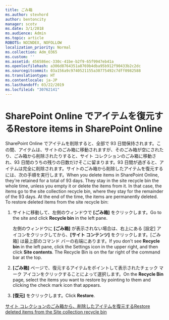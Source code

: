 ```yaml
---
title: ごみ箱
ms.author: stevhord
author: bentoncity
manager: scotv
ms.date: 3/1/2018
ms.audience: Admin
ms.topic: article
ROBOTS: NOINDEX, NOFOLLOW
localization_priority: Normal
ms.collection: Adm_O365
ms.custom: ''
ms.assetid: 456586ec-330c-41be-b2f9-65f9947eb41a
ms.openlocfilehash: a306d8764351a8769b4dba95b912f90433b2c2dc
ms.sourcegitcommit: 03a156a9c9740521155a30775492c7dff0982588
ms.translationtype: HT
ms.contentlocale: ja-JP
ms.lasthandoff: 03/22/2019
ms.locfileid: "30762141"
---
```

# <a name="restore-items-in-sharepoint-online"></a><span data-ttu-id="e2542-102">SharePoint Online でアイテムを復元する</span><span class="sxs-lookup"><span data-stu-id="e2542-102">Restore items in SharePoint Online</span></span>

<span data-ttu-id="e2542-p101">SharePoint Online でアイテムを削除すると、全部で 93 日間保持されます。この間、アイテムは、サイトのごみ箱に移動されますが、そのごみ箱が空にされたり、ごみ箱から削除されたりすると、サイト コレクションのごみ箱に移動され、93 日間のうちの残りの日数だけそこに留まります。93 日間が過ぎると、アイテムは完全に削除されます。サイトのごみ箱から削除したアイテムを復元するには、次の手順を実行します。</span><span class="sxs-lookup"><span data-stu-id="e2542-p101">When you delete items in SharePoint Online, they're retained for a total of 93 days. They stay in the site recycle bin the whole time, unless you empty it or delete the items from it. In that case, the items go to the site collection recycle bin, where they stay for the remainder of the 93 days. At the end of the time, the items are permanently deleted. To restore deleted items from the site recycle bin:</span></span>
  
1. <span data-ttu-id="e2542-108">サイトに移動して、左側のウィンドウで **[ごみ箱]** をクリックします。</span><span class="sxs-lookup"><span data-stu-id="e2542-108">Go to the site and click **Recycle bin** in the left pane.</span></span> 
    
    <span data-ttu-id="e2542-p102">左側のウィンドウに **[ごみ箱]** が表示されない場合は、右上にある [設定] アイコンをクリックしてから、**[サイト コンテンツ]** をクリックします。[ごみ箱] は最上部のコマンド バーの右端にあります。</span><span class="sxs-lookup"><span data-stu-id="e2542-p102">If you don't see **Recycle bin** in the left pane, click the Settings icon in the upper right, and then click **Site contents**. The Recycle Bin is on the far right of the command bar at the top.</span></span>
    
2. <span data-ttu-id="e2542-111">**[ごみ箱]** ページで、復元するアイテムをポイントして表示されたチェック マーク アイコンをクリックすることによって選択します。</span><span class="sxs-lookup"><span data-stu-id="e2542-111">On the **Recycle Bin** page, select the items you want to restore by pointing to them and clicking the check mark icon that appears.</span></span> 
    
3. <span data-ttu-id="e2542-112">**[復元]** をクリックします。</span><span class="sxs-lookup"><span data-stu-id="e2542-112">Click **Restore**.</span></span>
    
[<span data-ttu-id="e2542-113">サイト コレクションのごみ箱から、削除したアイテムを復元する</span><span class="sxs-lookup"><span data-stu-id="e2542-113">Restore deleted items from the Site collection recycle bin</span></span>](https://go.microsoft.com/fwlink/?linkid=866439)
  

